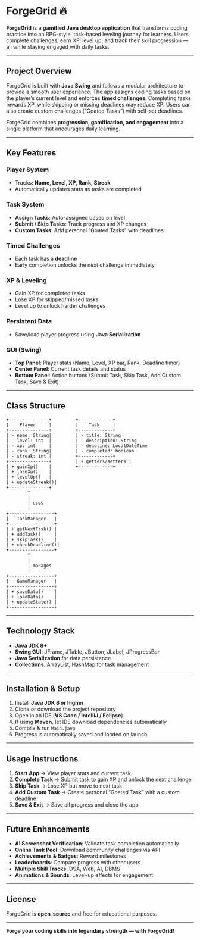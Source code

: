 # ForgeGrid 🔥

**ForgeGrid** is a **gamified Java desktop application** that transforms coding practice into an RPG-style, task-based leveling journey for learners. Users complete challenges, earn XP, level up, and track their skill progression — all while staying engaged with daily tasks.

---

## Project Overview

ForgeGrid is built with **Java Swing** and follows a modular architecture to provide a smooth user experience. The app assigns coding tasks based on the player’s current level and enforces **timed challenges**. Completing tasks rewards XP, while skipping or missing deadlines may reduce XP. Users can also create custom challenges (“Goated Tasks”) with self-set deadlines.

ForgeGrid combines **progression, gamification, and engagement** into a single platform that encourages daily learning.

---

## Key Features

### Player System
- Tracks: **Name, Level, XP, Rank, Streak**
- Automatically updates stats as tasks are completed

### Task System
- **Assign Tasks**: Auto-assigned based on level
- **Submit / Skip Tasks**: Track progress and XP changes
- **Custom Tasks**: Add personal “Goated Tasks” with deadlines

### Timed Challenges
- Each task has a **deadline**
- Early completion unlocks the next challenge immediately

### XP & Leveling
- Gain XP for completed tasks
- Lose XP for skipped/missed tasks
- Level up to unlock harder challenges

### Persistent Data
- Save/load player progress using **Java Serialization**

### GUI (Swing)
- **Top Panel**: Player stats (Name, Level, XP bar, Rank, Deadline timer)
- **Center Panel**: Current task details and status
- **Bottom Panel**: Action buttons (Submit Task, Skip Task, Add Custom Task, Save & Exit)

---

## Class Structure

```text
+---------------+         +-------------+
|    Player     |         |    Task     |
+---------------+         +-------------+
| - name: String|         | - title: String
| - level: int  |         | - description: String
| - xp: int     |         | - deadline: LocalDateTime
| - rank: String|         | - completed: boolean
| - streak: int |         +-------------+
+---------------+         | + getters/setters |
| + gainXp()    |         +-------------+
| + loseXp()    |
| + levelUp()   |
| + updateStreak()|
+---------------+
        ^
        |
        | uses
        |
+-----------------+
|   TaskManager   |
+-----------------+
| + getNextTask() |
| + addTask()     |
| + skipTask()    |
| + checkDeadline()|
+-----------------+
        ^
        |
        | manages
        |
+-----------------+
|   GameManager   |
+-----------------+
| + saveData()    |
| + loadData()    |
| + updateState() |
+-----------------+
```

---

## Technology Stack
- **Java JDK 8+**
- **Swing GUI**: JFrame, JTable, JButton, JLabel, JProgressBar
- **Java Serialization** for data persistence
- **Collections**: ArrayList, HashMap for task management

---

## Installation & Setup
1. Install **Java JDK 8 or higher**
2. Clone or download the project repository
3. Open in an IDE (**VS Code / IntelliJ / Eclipse**)
4. If using **Maven**, let IDE download dependencies automatically
5. Compile & run `Main.java`
6. Progress is automatically saved and loaded on launch

---

## Usage Instructions
1. **Start App** → View player stats and current task
2. **Complete Task** → Submit task to gain XP and unlock the next challenge
3. **Skip Task** → Lose XP but move to next task
4. **Add Custom Task** → Create personal “Goated Task” with a custom deadline
5. **Save & Exit** → Save all progress and close the app

---

## Future Enhancements
- **AI Screenshot Verification**: Validate task completion automatically
- **Online Task Pool**: Download community challenges via API
- **Achievements & Badges**: Reward milestones
- **Leaderboards**: Compare progress with other users
- **Multiple Skill Tracks**: DSA, Web, AI, DBMS
- **Animations & Sounds**: Level-up effects for engagement

---

## License
ForgeGrid is **open-source** and free for educational purposes.

---

**Forge your coding skills into legendary strength — with ForgeGrid!**
